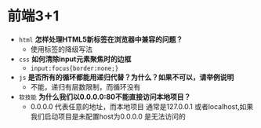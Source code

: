# 前端3+1
- `html` **怎样处理HTML5新标签在浏览器中兼容的问题？**
  - 使用标签的降级写法
- `css` **如何清除input元素聚焦时的边框**
  - `input:focus{border:none;}`
- `js` **是否所有的循环都能用递归代替？为什么？如果不可以，请举例说明**
  - 不能，递归有层数限制，而循环没有
- `软技能` **为什么我们以0.0.0.0:80不能直接访问本地项目？**
  - 0.0.0.0 代表任意的地址，而本地项目 通常是127.0.0.1 或者localhost,如果我们启动项目是未配置host为0.0.0.0 是无法访问的